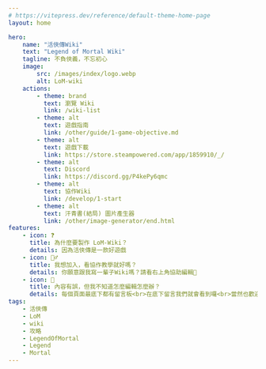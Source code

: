 ```yaml
---
# https://vitepress.dev/reference/default-theme-home-page
layout: home

hero:
    name: "活俠傳Wiki"
    text: "Legend of Mortal Wiki"
    tagline: 不負俠義，不忘初心
    image:
        src: /images/index/logo.webp
        alt: LoM-wiki
    actions:
        - theme: brand
          text: 瀏覽 Wiki
          link: /wiki-list
        - theme: alt
          text: 遊戲指南
          link: /other/guide/1-game-objective.md
        - theme: alt
          text: 遊戲下載
          link: https://store.steampowered.com/app/1859910/_/
        - theme: alt
          text: Discord
          link: https://discord.gg/P4kePy6qmc
        - theme: alt
          text: 協作Wiki
          link: /develop/1-start
        - theme: alt
          text: 汗青書(結局) 圖片產生器
          link: /other/image-generator/end.html
features:
    - icon: ❓
      title: 為什麼要製作 LoM-Wiki？
      details: 因為活俠傳是一款好遊戲
    - icon: 🙋‍♂️
      title: 我想加入，看協作教學就好嗎？
      details: 你願意跟我寫一輩子Wiki嗎？請看右上角協助編輯👀
    - icon: 🌟
      title: 內容有誤，但我不知道怎麼編輯怎麼辦？
      details: 每個頁面最底下都有留言板<br>在底下留言我們就會看到囉<br>當然也歡迎加入DC與我們聊聊天！
tags:
    - 活俠傳
    - LoM
    - wiki
    - 攻略
    - LegendOfMortal
    - Legend
    - Mortal
---
```


<script setup>
import { onMounted } from 'vue';
import { withBase } from "vitepress";

onMounted(() => {
  const heroImage = document.querySelector('.image-container .VPImage');

  const character = document.createElement('img');
  character.id = 'character';
  character.src = withBase('/images/characters/special805/special.webp');
  character.alt = 'Character';
  
  const characterRun = document.createElement('img');
  characterRun.id = 'character-run';
  characterRun.src = withBase('/images/characters/girl_3/laugh3.webp');
  characterRun.alt = 'Character Running';
  characterRun.style.display = 'none';
  
  const characterFade = document.createElement('img');
  characterFade.id = 'character-fade';
  characterFade.src = withBase('/images/index/logo.webp');
  characterFade.alt = 'Logo';
  characterFade.style.display = 'none';

  heroImage.parentElement.appendChild(character);
  heroImage.parentElement.appendChild(characterRun);
  heroImage.parentElement.appendChild(characterFade);

  character.addEventListener('animationend', function() {
    this.style.display = 'none';
    characterRun.style.display = 'block';
    characterRun.style.animationPlayState = 'running';
  });

  characterRun.addEventListener('animationend', function() {
    this.style.display = 'none';
    characterFade.style.display = 'block';
    characterFade.style.animationPlayState = 'running';
  });
})
</script>

<style>
@keyframes peek {
  0% { right: 30px; bottom: -600px; opacity: 1; transform: rotate(0deg); }
  20% { right: 30px; bottom: -300px; transform: rotate(0deg); }
  30% { transform: rotate(-20deg); }
  50% { transform: rotate(20deg); }
  70% { transform: rotate(-20deg); }
  80% { right: 30px; bottom: -300px; transform: rotate(0deg); }
  100% { right: 30px; bottom: -800px; opacity: 1; transform: rotate(0deg); }
}

@keyframes run {
  0% { right: -800px; bottom: -350px; }
  100% { right: 600%; bottom: -350px; }
}

@keyframes fade {
  0% { opacity: 0; }
  100% { opacity: 1; }
}
.image-container{
  clip-path: inset(-100px -100px -50px 20px);
}

.image-container .VPImage{
  display: none;
}

#character {
  position: fixed;
  right: 0px;
  bottom: 0px;
  opacity: 0;
  transform: rotate(0deg);
  transform-origin: bottom right;
  animation: peek 2.5s linear;
}

#character-run {
  position: fixed;
  right: -100px;
  bottom: 10px;
  display: none;
  animation: run 1.5s linear;
}

#character-fade {
  position: fixed;
  width: 300px;
  height: 300px;
  left: 50%;
  top: 50%;
  opacity: 1;
  transform: translate(-50%, -50%);
  display: none;
  animation: fade 0.5s linear;
}

@media (max-width: 960px){
  .image-container .VPImage{
    display: block;
  }
  #character{
    display: none;
  }
  #character-run{
    display: none;
  }
  #character-fade{
    display: none;
  }
}

</style>
